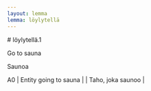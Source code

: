 ```yaml
---
layout: lemma
lemma: löylytellä
---
```


<div class="sense">
# <span class="sensename">löylytellä.1</span>

<span class="description">Go to sauna</span>

<span class="description">Saunoa</span>

A0 | Entity going to sauna |   | Taho, joka saunoo |  

</div>


